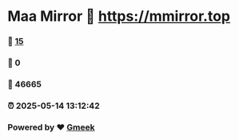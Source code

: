# Maa Mirror :link: https://mmirror.top 
### :page_facing_up: [15](https://mmirror.top/tag.html) 
### :speech_balloon: 0 
### :hibiscus: 46665 
### :alarm_clock: 2025-05-14 13:12:42 
### Powered by :heart: [Gmeek](https://github.com/Meekdai/Gmeek)

